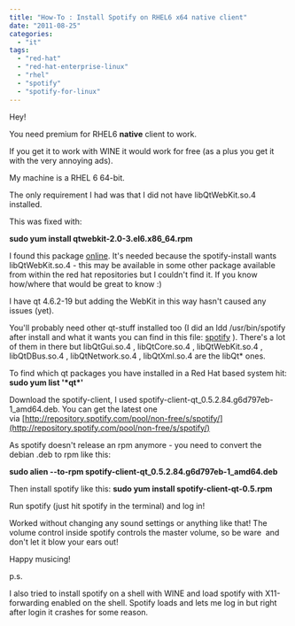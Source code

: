 ```yaml
---
title: "How-To : Install Spotify on RHEL6 x64 native client"
date: "2011-08-25"
categories: 
  - "it"
tags: 
  - "red-hat"
  - "red-hat-enterprise-linux"
  - "rhel"
  - "spotify"
  - "spotify-for-linux"
---
```


Hey!

You need premium for RHEL6 **native** client to work.

If you get it to work with WINE it would work for free (as a plus you get it with the very annoying ads).

My machine is a RHEL 6 64-bit.

The only requirement I had was that I did not have libQtWebKit.so.4 installed.

This was fixed with:

**sudo yum install qtwebkit-2.0-3.el6.x86\_64.rpm**

I found this package [online](http://rpm.pbone.net/index.php3/stat/4/idpl/15161517/dir/redhat_el_6/com/qtwebkit-2.0-3.el6.x86_64.rpm.html "link to get libQtWebKit.so.4"). It's needed because the spotify-install wants libQtWebKit.so.4 - this may be available in some other package available from within the red hat repositories but I couldn't find it. If you know how/where that would be great to know :)

I have qt 4.6.2-19 but adding the WebKit in this way hasn't caused any issues (yet).

You'll probably need other qt-stuff installed too (I did an ldd /usr/bin/spotify after install and what it wants you can find in this file: [spotify](http://www.guldmyr.com/blog/wp-content/uploads/spotify.txt) ). There's a lot of them in there but libQtGui.so.4 , libQtCore.so.4 , libQtWebKit.so.4 , libQtDBus.so.4 , libQtNetwork.so.4 , libQtXml.so.4 are the libQt\* ones.

To find which qt packages you have installed in a Red Hat based system hit: **sudo yum list '\*qt\*'**

Download the spotify-client, I used spotify-client-qt\_0.5.2.84.g6d797eb-1\_amd64.deb. You can get the latest one via [http://repository.spotify.com/pool/non-free/s/spotify/](http://repository.spotify.com/pool/non-free/s/spotify/)

As spotify doesn't release an rpm anymore - you need to convert the debian .deb to rpm like this:

**sudo alien --to-rpm spotify-client-qt\_0.5.2.84.g6d797eb-1\_amd64.deb**

Then install spotify like this: **sudo yum install spotify-client-qt-0.5.rpm**

Run spotify (just hit spotify in the terminal) and log in!

Worked without changing any sound settings or anything like that! The volume control inside spotify controls the master volume, so be ware  and don't let it blow your ears out!

Happy musicing!

p.s.

I also tried to install spotify on a shell with WINE and load spotify with X11-forwarding enabled on the shell. Spotify loads and lets me log in but right after login it crashes for some reason.
